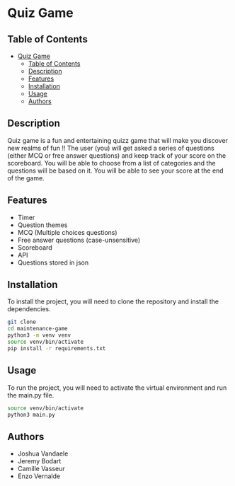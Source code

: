 # Quiz Game

## Table of Contents

- [Quiz Game](#quiz-game)
  - [Table of Contents](#table-of-contents)
  - [Description](#description)
  - [Features](#features)
  - [Installation](#installation)
  - [Usage](#usage)
  - [Authors](#authors)

## Description


Quiz game is a fun and entertaining quizz game that will make you discover new realms of fun !! The user (you) will get asked a series of questions (either MCQ or free answer questions) and keep track of your score on the scoreboard. You will be able to choose from a list of categories and the questions will be based on it. You will be able to see your score at the end of the game.

## Features

- Timer
- Question themes
- MCQ (Multiple choices questions)
- Free answer questions (case-unsensitive)
- Scoreboard
- API
- Questions stored in json

## Installation

To install the project, you will need to clone the repository and install the dependencies.

```bash
git clone
cd maintenance-game
python3 -m venv venv
source venv/bin/activate
pip install -r requirements.txt
```

## Usage

To run the project, you will need to activate the virtual environment and run the main.py file.

```bash
source venv/bin/activate
python3 main.py
```

## Authors

- Joshua Vandaele
- Jeremy Bodart
- Camille Vasseur
- Enzo Vernalde
